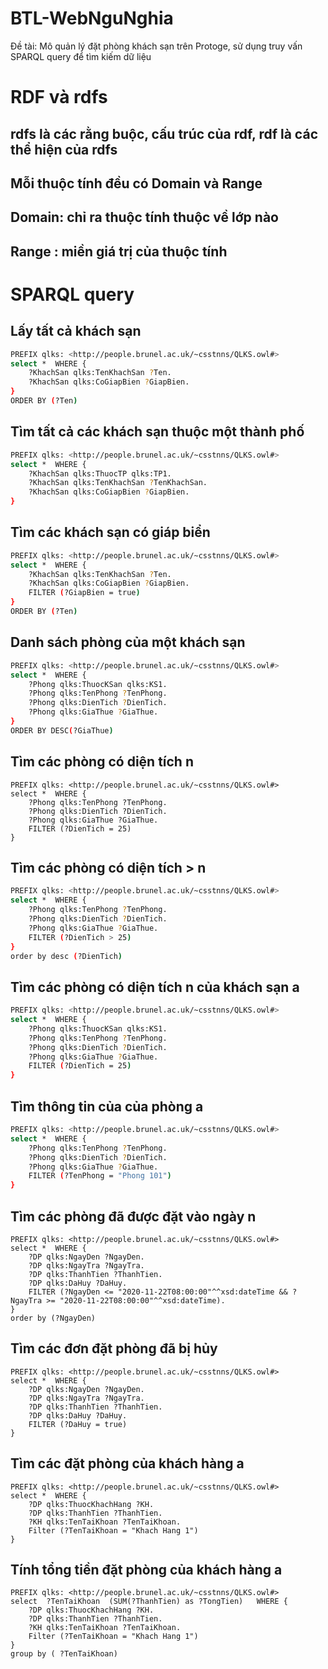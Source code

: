 # BTL-WebNguNghia
Đề tài: Mô quản lý đặt phòng khách sạn trên Protoge, sử dụng truy vấn SPARQL query để tìm kiếm dữ liệu


# RDF và rdfs

## rdfs là các rằng buộc, cấu trúc của rdf, rdf là các thể hiện của rdfs
## Mỗi thuộc tính đều có Domain và Range
## Domain: chỉ ra thuộc tính thuộc về lớp nào
## Range : miền giá trị của thuộc tính




# SPARQL query

## Lấy tất cả khách sạn
```bash
PREFIX qlks: <http://people.brunel.ac.uk/~csstnns/QLKS.owl#>
select *  WHERE {
	?KhachSan qlks:TenKhachSan ?Ten.
	?KhachSan qlks:CoGiapBien ?GiapBien.
}
ORDER BY (?Ten) 
```


## Tìm tất cả các khách sạn thuộc một thành phố
```bash
PREFIX qlks: <http://people.brunel.ac.uk/~csstnns/QLKS.owl#>
select *  WHERE {
	?KhachSan qlks:ThuocTP qlks:TP1.
	?KhachSan qlks:TenKhachSan ?TenKhachSan.
	?KhachSan qlks:CoGiapBien ?GiapBien.
}
```

## Tìm các khách sạn có giáp biển
```bash
PREFIX qlks: <http://people.brunel.ac.uk/~csstnns/QLKS.owl#>
select *  WHERE {
	?KhachSan qlks:TenKhachSan ?Ten.
	?KhachSan qlks:CoGiapBien ?GiapBien.
	FILTER (?GiapBien = true)
}
ORDER BY (?Ten) 
```


## Danh sách phòng của một khách sạn
```bash
PREFIX qlks: <http://people.brunel.ac.uk/~csstnns/QLKS.owl#>
select *  WHERE {
	?Phong qlks:ThuocKSan qlks:KS1.
	?Phong qlks:TenPhong ?TenPhong.
	?Phong qlks:DienTich ?DienTich.
	?Phong qlks:GiaThue ?GiaThue.
}
ORDER BY DESC(?GiaThue)
```

## Tìm các phòng có diện tích n
```
PREFIX qlks: <http://people.brunel.ac.uk/~csstnns/QLKS.owl#>
select *  WHERE {
	?Phong qlks:TenPhong ?TenPhong.
	?Phong qlks:DienTich ?DienTich.
	?Phong qlks:GiaThue ?GiaThue.
	FILTER (?DienTich = 25)
}
```

## Tìm các phòng có diện tích > n
```bash
PREFIX qlks: <http://people.brunel.ac.uk/~csstnns/QLKS.owl#>
select *  WHERE {
	?Phong qlks:TenPhong ?TenPhong.
	?Phong qlks:DienTich ?DienTich.
	?Phong qlks:GiaThue ?GiaThue.
	FILTER (?DienTich > 25)
}
order by desc (?DienTich)
```

## Tìm các phòng có diện tích n của khách sạn a
```bash
PREFIX qlks: <http://people.brunel.ac.uk/~csstnns/QLKS.owl#>
select *  WHERE {
	?Phong qlks:ThuocKSan qlks:KS1.
	?Phong qlks:TenPhong ?TenPhong.
	?Phong qlks:DienTich ?DienTich.
	?Phong qlks:GiaThue ?GiaThue.
	FILTER (?DienTich = 25)
}
```

## Tìm thông tin của của phòng a
```bash
PREFIX qlks: <http://people.brunel.ac.uk/~csstnns/QLKS.owl#>
select *  WHERE {
	?Phong qlks:TenPhong ?TenPhong.
	?Phong qlks:DienTich ?DienTich.
	?Phong qlks:GiaThue ?GiaThue.
	FILTER (?TenPhong = "Phong 101")
}
```

## Tìm các phòng đã được đặt vào ngày n
```
PREFIX qlks: <http://people.brunel.ac.uk/~csstnns/QLKS.owl#>
select *  WHERE {
	?DP qlks:NgayDen ?NgayDen.
	?DP qlks:NgayTra ?NgayTra.
	?DP qlks:ThanhTien ?ThanhTien.
	?DP qlks:DaHuy ?DaHuy.
	FILTER (?NgayDen <= "2020-11-22T08:00:00"^^xsd:dateTime && ?NgayTra >= "2020-11-22T08:00:00"^^xsd:dateTime).
}
order by (?NgayDen)
```

## Tìm các đơn đặt phòng đã bị hủy
```
PREFIX qlks: <http://people.brunel.ac.uk/~csstnns/QLKS.owl#>
select *  WHERE {
	?DP qlks:NgayDen ?NgayDen.
	?DP qlks:NgayTra ?NgayTra.
	?DP qlks:ThanhTien ?ThanhTien.
	?DP qlks:DaHuy ?DaHuy.
	FILTER (?DaHuy = true)
}
```

## Tìm các đặt phòng của khách hàng a
```
PREFIX qlks: <http://people.brunel.ac.uk/~csstnns/QLKS.owl#>
select *  WHERE {
	?DP qlks:ThuocKhachHang ?KH.
	?DP qlks:ThanhTien ?ThanhTien.
	?KH qlks:TenTaiKhoan ?TenTaiKhoan.
	Filter (?TenTaiKhoan = "Khach Hang 1")
}
```

## Tính tổng tiền đặt phòng của khách hàng a
```
PREFIX qlks: <http://people.brunel.ac.uk/~csstnns/QLKS.owl#>
select  ?TenTaiKhoan  (SUM(?ThanhTien) as ?TongTien)   WHERE {
	?DP qlks:ThuocKhachHang ?KH.
	?DP qlks:ThanhTien ?ThanhTien.
	?KH qlks:TenTaiKhoan ?TenTaiKhoan.
	Filter (?TenTaiKhoan = "Khach Hang 1")
}
group by ( ?TenTaiKhoan)
```


